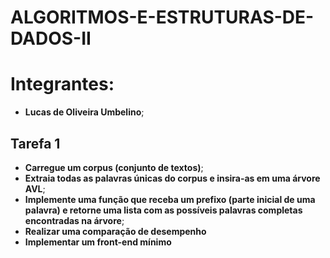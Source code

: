 # ALGORITMOS-E-ESTRUTURAS-DE-DADOS-II

# Integrantes:
* <b> Lucas de Oliveira Umbelino</b>;

## Tarefa 1
* <b>Carregue um corpus (conjunto de textos)</b>;
* <b>Extraia todas as palavras únicas do corpus e insira-as em uma árvore AVL</b>;
* <b>Implemente uma função que receba um prefixo (parte inicial de uma palavra) e retorne
uma lista com as possíveis palavras completas encontradas na árvore</b>;
* <b>Realizar uma comparação de desempenho</b>
* <b>Implementar um front-end mínimo</b>


